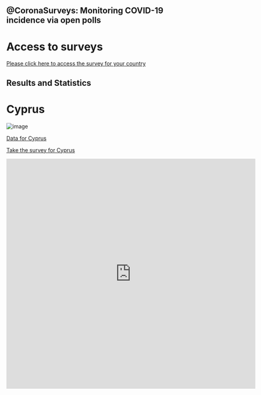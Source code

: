 ## @CoronaSurveys: Monitoring COVID-19 incidence via open polls

# Access to surveys

[Please click here to access the survey for your country](https://github.com/GCGImdea/coronasurveys/blob/master/surveys.md)

## Results and Statistics

# Cyprus

![image](https://i.imgur.com/sqOreTl.png)

[Data for Cyprus](https://augustogarcia.github.io/Coronasurveys-web/results/cyprus)

[Take the survey for Cyprus](cyprus.coronasurveys.com)

<iframe src="https://covid19.algolysis.com/grafana/d-solo/G_Aw4CrZk/coronasurveys?orgId=1&amp;refresh=30s&amp;var-country=Cyprus&amp;var-reach=150&amp;var-population=1000000&amp;from=1583333802690&amp;to=1585922202690&amp;panelId=10
" width="650" height="600" frameborder="0"></iframe>

